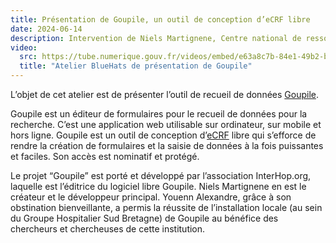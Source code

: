 ```yaml
---
title: Présentation de Goupile, un outil de conception d’eCRF libre
date: 2024-06-14
description: Intervention de Niels Martignene, Centre national de ressources et de résilience, médecin Santé Publique, et Youenn Alexandre, CH Lorient, coordination de projets dans les domaines de l’innovation, de la recherche et des données
video:
  src: https://tube.numerique.gouv.fr/videos/embed/e63a8c7b-84e1-49b2-bc45-91ce61e9cf7e
  title: "Atelier BlueHats de présentation de Goupile"
---
```


L’objet de cet atelier est de présenter l’outil de recueil de données
[Goupile](https://goupile.org/).

Goupile est un éditeur de formulaires pour le recueil de données pour
la recherche. C’est une application web utilisable sur ordinateur, sur
mobile et hors ligne. Goupile est un outil de conception
d’[eCRF](https://en.wikipedia.org/wiki/Case_report_form#eCRF) libre
qui s’efforce de rendre la création de formulaires et la saisie de
données à la fois puissantes et faciles. Son accès est nominatif et
protégé.

Le projet “Goupile” est porté et développé par l’association
InterHop.org, laquelle est l’éditrice du logiciel libre Goupile. Niels
Martignene en est le créateur et le développeur principal. Youenn
Alexandre, grâce à son obstination bienveillante, a permis la réussite
de l’installation locale (au sein du Groupe Hospitalier Sud Bretagne)
de Goupile au bénéfice des chercheurs et chercheuses de cette
institution.

<!-- Télécharger le [support de présentation en PDF](/docs/...pdf). -->
